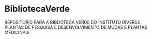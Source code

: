# BibliotecaVerde
REPOSITÓRIO PARA A BIBLIOTECA VERDE DO INSTITUTO DIVERDE PLANTAS DE PESQUISA E DESENVOLVIMENTO DE MUDAS E PLANTAS MEDICINAIS
